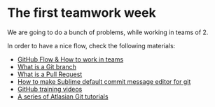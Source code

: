 # The first teamwork week

We are going to do a bunch of problems, while working in teams of 2.

In order to have a nice flow, check the following materials:

* [GitHub Flow & How to work in teams](https://guides.github.com/introduction/flow/)
* [What is a Git branch](http://git-scm.com/book/en/v1/Git-Branching-What-a-Branch-Is)
* [What is a Pull Request](https://help.github.com/articles/using-pull-requests/)
* [How to make Sublime default commit message editor for git](https://help.github.com/articles/associating-text-editors-with-git/#using-sublime-text-as-your-editor)
* [GitHub training videos](https://www.youtube.com/watch?v=8oRjP8yj2Wo&index=1&list=PLg7s6cbtAD165JTRsXh8ofwRw0PqUnkVH)
* [A series of Atlasian Git tutorials](https://www.atlassian.com/git/)
